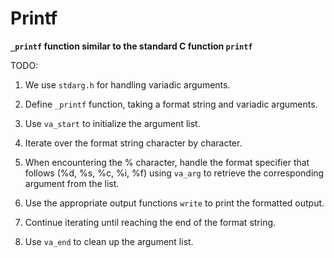 # Printf

**`_printf` function similar to the standard C function `printf`**

TODO:

1. We use `stdarg.h` for handling variadic arguments.

2. Define `_printf` function, taking a format string and variadic arguments.

3. Use `va_start` to initialize the argument list.

4. Iterate over the format string character by character.

5. When encountering the % character, handle the format specifier that follows (%d, %s, %c, %i, %f) using `va_arg` to retrieve the corresponding argument from the list.

6. Use the appropriate output functions `write` to print the formatted output.

7. Continue iterating until reaching the end of the format string.

8. Use `va_end` to clean up the argument list.
